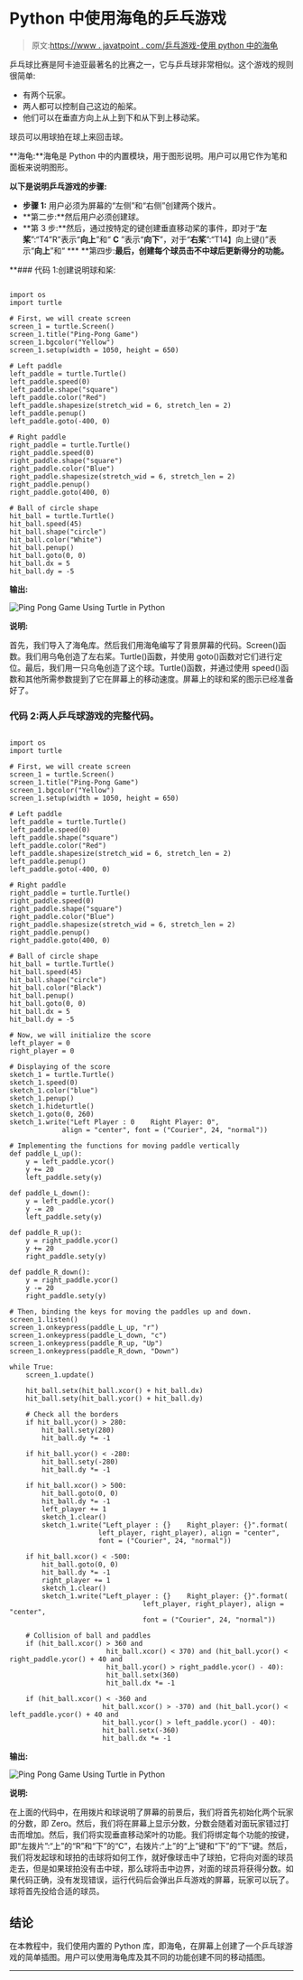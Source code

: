 # Python 中使用海龟的乒乓游戏

> 原文:[https://www . javatpoint . com/乒乓游戏-使用 python 中的海龟](https://www.javatpoint.com/ping-pong-game-using-turtle-in-python)

乒乓球比赛是阿卡迪亚最著名的比赛之一，它与乒乓球非常相似。这个游戏的规则很简单:

*   有两个玩家。
*   两人都可以控制自己这边的船桨。
*   他们可以在垂直方向上从上到下和从下到上移动桨。

球员可以用球拍在球上来回击球。

**海龟:**海龟是 Python 中的内置模块，用于图形说明。用户可以用它作为笔和面板来说明图形。

**以下是说明乒乓游戏的步骤:**

*   **步骤 1:** 用户必须为屏幕的“左侧”和“右侧”创建两个拨片。
*   **第二步:**然后用户必须创建球。
*   **第 3 步:**然后，通过按特定的键创建垂直移动桨的事件，即对于“**左桨**”:“T4”R”表示“**向上**”和“ **C** ”表示“**向下**”，对于“**右桨**”:“T14】向上键()”表示“**向上**”和“
***   **第四步:**最后，创建每个球员击不中球后更新得分的功能。**

 **### 代码 1:创建说明球和桨:

```

import os
import turtle

# First, we will create screen
screen_1 = turtle.Screen()
screen_1.title("Ping-Pong Game")
screen_1.bgcolor("Yellow")
screen_1.setup(width = 1050, height = 650)

# Left paddle
left_paddle = turtle.Turtle()
left_paddle.speed(0)
left_paddle.shape("square")
left_paddle.color("Red")
left_paddle.shapesize(stretch_wid = 6, stretch_len = 2)
left_paddle.penup()
left_paddle.goto(-400, 0)

# Right paddle
right_paddle = turtle.Turtle()
right_paddle.speed(0)
right_paddle.shape("square")
right_paddle.color("Blue")
right_paddle.shapesize(stretch_wid = 6, stretch_len = 2)
right_paddle.penup()
right_paddle.goto(400, 0)

# Ball of circle shape
hit_ball = turtle.Turtle()
hit_ball.speed(45)
hit_ball.shape("circle")
hit_ball.color("White")
hit_ball.penup()
hit_ball.goto(0, 0)
hit_ball.dx = 5
hit_ball.dy = -5

```

**输出:**

![Ping Pong Game Using Turtle in Python](img/292eb803fd423abb2667ab4785950874.png)

**说明:**

首先，我们导入了海龟库。然后我们用海龟编写了背景屏幕的代码。Screen()函数。我们用乌龟创造了左右桨。Turtle()函数，并使用 goto()函数对它们进行定位。最后，我们用一只乌龟创造了这个球。Turtle()函数，并通过使用 speed()函数和其他所需参数提到了它在屏幕上的移动速度。屏幕上的球和桨的图示已经准备好了。

### 代码 2:两人乒乓球游戏的完整代码。

```

import os
import turtle

# First, we will create screen
screen_1 = turtle.Screen()
screen_1.title("Ping-Pong Game")
screen_1.bgcolor("Yellow")
screen_1.setup(width = 1050, height = 650)

# Left paddle
left_paddle = turtle.Turtle()
left_paddle.speed(0)
left_paddle.shape("square")
left_paddle.color("Red")
left_paddle.shapesize(stretch_wid = 6, stretch_len = 2)
left_paddle.penup()
left_paddle.goto(-400, 0)

# Right paddle
right_paddle = turtle.Turtle()
right_paddle.speed(0)
right_paddle.shape("square")
right_paddle.color("Blue")
right_paddle.shapesize(stretch_wid = 6, stretch_len = 2)
right_paddle.penup()
right_paddle.goto(400, 0)

# Ball of circle shape
hit_ball = turtle.Turtle()
hit_ball.speed(45)
hit_ball.shape("circle")
hit_ball.color("Black")
hit_ball.penup()
hit_ball.goto(0, 0)
hit_ball.dx = 5
hit_ball.dy = -5

# Now, we will initialize the score
left_player = 0
right_player = 0

# Displaying of the score
sketch_1 = turtle.Turtle()
sketch_1.speed(0)
sketch_1.color("blue")
sketch_1.penup()
sketch_1.hideturtle()
sketch_1.goto(0, 260)
sketch_1.write("Left Player : 0    Right Player: 0",
             align = "center", font = ("Courier", 24, "normal"))

# Implementing the functions for moving paddle vertically
def paddle_L_up():
    y = left_paddle.ycor()
    y += 20
    left_paddle.sety(y)

def paddle_L_down():
    y = left_paddle.ycor()
    y -= 20
    left_paddle.sety(y)

def paddle_R_up():
    y = right_paddle.ycor()
    y += 20
    right_paddle.sety(y)

def paddle_R_down():
    y = right_paddle.ycor()
    y -= 20
    right_paddle.sety(y)

# Then, binding the keys for moving the paddles up and down. 
screen_1.listen()
screen_1.onkeypress(paddle_L_up, "r")
screen_1.onkeypress(paddle_L_down, "c")
screen_1.onkeypress(paddle_R_up, "Up")
screen_1.onkeypress(paddle_R_down, "Down")

while True:
    screen_1.update()

    hit_ball.setx(hit_ball.xcor() + hit_ball.dx)
    hit_ball.sety(hit_ball.ycor() + hit_ball.dy)

    # Check all the borders
    if hit_ball.ycor() > 280:
        hit_ball.sety(280)
        hit_ball.dy *= -1

    if hit_ball.ycor() < -280:
        hit_ball.sety(-280)
        hit_ball.dy *= -1

    if hit_ball.xcor() > 500:
        hit_ball.goto(0, 0)
        hit_ball.dy *= -1
        left_player += 1
        sketch_1.clear()
        sketch_1.write("Left_player : {}    Right_player: {}".format(
                      left_player, right_player), align = "center",
                      font = ("Courier", 24, "normal"))

    if hit_ball.xcor() < -500:
        hit_ball.goto(0, 0)
        hit_ball.dy *= -1
        right_player += 1
        sketch_1.clear()
        sketch_1.write("Left_player : {}    Right_player: {}".format(
                                 left_player, right_player), align = "center",
                                 font = ("Courier", 24, "normal"))

    # Collision of ball and paddles
    if (hit_ball.xcor() > 360 and
                        hit_ball.xcor() < 370) and (hit_ball.ycor() < right_paddle.ycor() + 40 and
                        hit_ball.ycor() > right_paddle.ycor() - 40):
        				hit_ball.setx(360)
        				hit_ball.dx *= -1

    if (hit_ball.xcor() < -360 and
                       hit_ball.xcor() > -370) and (hit_ball.ycor() < left_paddle.ycor() + 40 and
                       hit_ball.ycor() > left_paddle.ycor() - 40):
                       hit_ball.setx(-360)
                       hit_ball.dx *= -1

```

**输出:**

![Ping Pong Game Using Turtle in Python](img/e9e79460d0edc59160c9d5ed019b4e07.png)

**说明:**

在上面的代码中，在用拨片和球说明了屏幕的前景后，我们将首先初始化两个玩家的分数，即 Zero。然后，我们将在屏幕上显示分数，分数会随着对面玩家错过打击而增加。然后，我们将实现垂直移动桨叶的功能。我们将绑定每个功能的按键，即“左拨片”:“上”的“R”和“下”的“C”，右拨片:“上”的“上”键和“下”的“下”键。然后，我们将发起球和球拍的击球将如何工作，就好像球击中了球拍，它将向对面的球员走去，但是如果球拍没有击中球，那么球将击中边界，对面的球员将获得分数。如果代码正确，没有发现错误，运行代码后会弹出乒乓游戏的屏幕，玩家可以玩了。球将首先投给合适的球员。

## 结论

在本教程中，我们使用内置的 Python 库，即海龟，在屏幕上创建了一个乒乓球游戏的简单插图。用户可以使用海龟库及其不同的功能创建不同的移动插图。

* * ***
